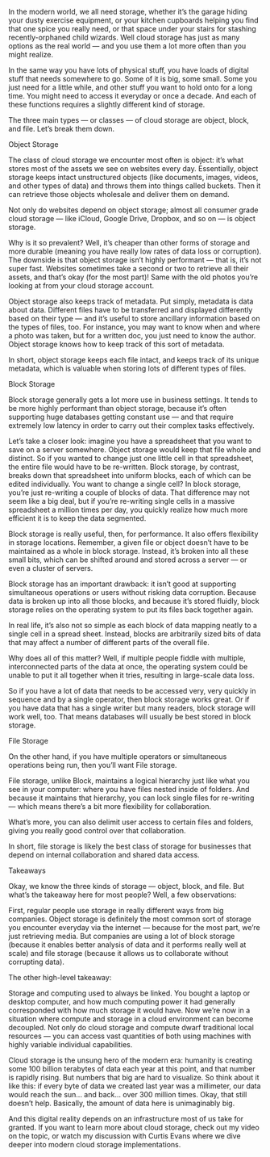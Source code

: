 

In the modern world, we all need storage, whether it’s the garage hiding your dusty exercise equipment, or your kitchen cupboards helping you find that one spice you really need, or that space under your stairs for stashing recently-orphaned child wizards. Well cloud storage has just as many options as the real world — and you use them a lot more often than you might realize.

In the same way you have lots of physical stuff, you have loads of digital stuff that needs somewhere to go. Some of it is big, some small. Some you just need for a little while, and other stuff you want to hold onto for a long time. You might need to access it everyday or once a decade. And each of these functions requires a slightly different kind of storage. 

The three main types — or classes — of cloud storage are object, block, and file. Let’s break them down.

Object Storage

The class of cloud storage we encounter most often is object: it’s what stores most of the assets we see on websites every day. Essentially, object storage keeps intact unstructured objects (like documents, images, videos, and other types of data) and throws them into things called buckets. Then it can retrieve those objects wholesale and deliver them on demand.

Not only do websites depend on object storage; almost all consumer grade cloud storage — like iCloud, Google Drive, Dropbox, and so on — is object storage.

Why is it so prevalent? Well, it’s cheaper than other forms of storage and more durable (meaning you have really low rates of data loss or corruption). The downside is that object storage isn’t highly performant — that is, it’s not super fast. Websites sometimes take a second or two to retrieve all their assets, and that’s okay (for the most part)! Same with the old photos you’re looking at from your cloud storage account.

Object storage also keeps track of metadata. Put simply, metadata is data about data. Different files have to be transferred and displayed differently based on their type — and it’s useful to store ancillary information based on the types of files, too. For instance, you may want to know when and where a photo was taken, but for a written doc, you just need to know the author. Object storage knows how to keep track of this sort of metadata.

In short, object storage keeps each file intact, and keeps track of its unique metadata, which is valuable when storing lots of different types of files.

Block Storage

Block storage generally gets a lot more use in business settings. It tends to be more highly performant than object storage, because it’s often supporting huge databases getting constant use — and that require extremely low latency in order to carry out their complex tasks effectively.

Let’s take a closer look: imagine you have a spreadsheet that you want to save on a server somewhere. Object storage would keep that file whole and distinct. So if you wanted to change just one little cell in that spreadsheet, the entire file would have to be re-written. Block storage, by contrast, breaks down that spreadsheet into uniform blocks, each of which can be edited individually. You want to change a single cell? In block storage, you’re just re-writing a couple of blocks of data. That difference may not seem like a big deal, but if you’re re-writing single cells in a massive spreadsheet a million times per day, you quickly realize how much more efficient it is to keep the data segmented.

Block storage is really useful, then, for performance. It also offers flexibility in storage locations. Remember, a given file or object doesn’t have to be maintained as a whole in block storage. Instead, it’s broken into all these small bits, which can be shifted around and stored across a server — or even a cluster of servers.

Block storage has an important drawback: it isn’t good at supporting simultaneous operations or users without risking data corruption. Because data is broken up into all those blocks, and because it’s stored fluidly, block storage relies on the operating system to put its files back together again.

In real life, it’s also not so simple as each block of data mapping neatly to a single cell in a spread sheet. Instead, blocks are arbitrarily sized bits of data that may affect a number of different parts of the overall file.

Why does all of this matter? Well, if multiple people fiddle with multiple, interconnected parts of the data at once, the operating system could be unable to put it all together when it tries, resulting in large-scale data loss.

So if you have a lot of data that needs to be accessed very, very quickly in sequence and by a single operator, then block storage works great. Or if you have data that has a single writer but many readers, block storage will work well, too. That means databases will usually be best stored in block storage.

File Storage

On the other hand, if you have multiple operators or simultaneous operations being run, then you’ll want File storage.

File storage, unlike Block, maintains a logical hierarchy just like what you see in your computer: where you have files nested inside of folders. And because it maintains that hierarchy, you can lock single files for re-writing — which means there’s a bit more flexibility for collaboration.

What’s more, you can also delimit user access to certain files and folders, giving you really good control over that collaboration.

In short, file storage is likely the best class of storage for businesses that depend on internal collaboration and shared data access.

Takeaways

Okay, we know the three kinds of storage — object, block, and file. But what’s the takeaway here for most people? Well, a few observations:

First, regular people use storage in really different ways from big companies. Object storage is definitely the most common sort of storage you encounter everyday via the internet — because for the most part, we’re just retrieving media. But companies are using a lot of block storage (because it enables better analysis of data and it performs really well at scale) and file storage (because it allows us to collaborate without corrupting data).

The other high-level takeaway:

Storage and computing used to always be linked. You bought a laptop or desktop computer, and how much computing power it had generally corresponded with how much storage it would have. Now we’re now in a situation where compute and storage in a cloud environment can become decoupled. Not only do cloud storage and compute dwarf traditional local resources — you can access vast quantities of both using machines with highly variable individual capabilities.

Cloud storage is the unsung hero of the modern era: humanity is creating some 100 billion terabytes of data each year at this point, and that number is rapidly rising. But numbers that big are hard to visualize. So think about it like this: if every byte of data we created last year was a millimeter, our data would reach the sun... and back... over 300 million times. Okay, that still doesn’t help. Basically, the amount of data here is unimaginably big.

And this digital reality depends on an infrastructure most of us take for granted. If you want to learn more about cloud storage, check out my video on the topic, or watch my discussion with Curtis Evans where we dive deeper into modern cloud storage implementations.
